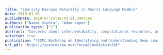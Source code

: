 ```yaml
---
title: "Sparsity Emerges Naturally in Neural Language Models"
date: 2019-01-01
publishDate: 2019-07-25T18:43:51.344759Z
authors: ["Naomi Saphra", "Adam Lopez"]
publication_types: ["1"]
abstract: "Concerns about interpretability, computational resources, and principled inductive priors have motivated efforts to engineer sparse  neural  models for NLP tasks. If sparsity is important for NLP, might well-trained neural models naturally become roughly sparse? Using the Taxi-Euclidean norm to measure sparsity, we find that frequent input words are associated with concentrated or sparse activations, while frequent target words are associated with dispersed activations but concentrated gradients. We find that  gradients associated with function words are more concentrated than the gradients of content words, even controlling for word frequency."
selected: true
publication: "*ICML Workshop on Identifying and Understanding Deep Learning Phenomena*"
url_pdf: "https://openreview.net/forum?id=H1ets1h56E"
---
```

